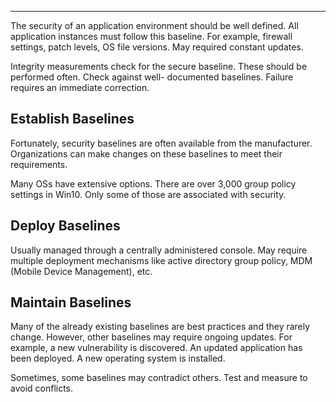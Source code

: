 
---

The security of an application environment should be well defined. All application instances must follow this baseline. For example, firewall settings, patch levels, OS file versions. May required constant updates.

Integrity measurements check for the secure baseline. These should be performed often. Check against well- documented baselines. Failure requires an immediate correction. 

## Establish Baselines

Fortunately, security baselines are often available from the manufacturer. Organizations can make changes on these baselines to meet their requirements. 

Many OSs have extensive options. There are over 3,000 group policy settings in Win10.
Only some of those are associated with security.

## Deploy Baselines

Usually managed through a centrally administered console. May require multiple deployment mechanisms like active directory group policy, MDM (Mobile Device Management), etc.

## Maintain Baselines 

Many of the already existing baselines are best practices and they rarely change. However, other baselines may require ongoing updates. For example, a new vulnerability is discovered. An updated application has been deployed. A new operating system is installed.

Sometimes, some baselines may contradict others. Test and measure to avoid conflicts.



